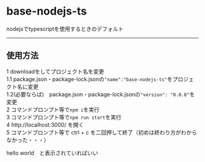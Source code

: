 # base-nodejs-ts  
nodejsでtypescriptを使用するときのデフォルト
___
## 使用方法  
1 downloadをしてプロジェクト名を変更  
1.1 package.json・package-lock.jsonの`"name":"base-nodejs-ts"`をプロジェクト名に変更  
1.2(必要ならば)　package.json・package-lock.jsonの`"version": "0.0.0"`を変更  
2 コマンドプロンプト等で`npm i`を実行  
3 コマンドプロンプト等で`npm run start`を実行  
4 http://localhost:3000/ を開く  
5 コマンドプロンプト等で ctrl + c を二回押して終了（初めは終わり方がわからなかった・・・）

hello world　と表示されていればいい
